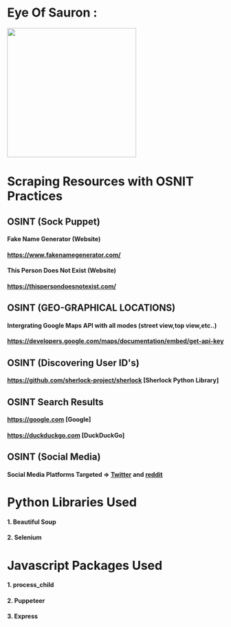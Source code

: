 
# Eye Of Sauron :

<img src="https://i.gifer.com/origin/e9/e9cd81c935d85d2b984b3cd3cae1a5c8.gif" style="height: 300px;"/>

# Scraping Resources with OSNIT Practices

## OSINT (Sock Puppet)
#### Fake Name Generator (Website) 
#### https://www.fakenamegenerator.com/

#### This Person Does Not Exist (Website)
#### https://thispersondoesnotexist.com/

## OSINT (GEO-GRAPHICAL LOCATIONS)
#### Intergrating Google Maps API with all modes (street view,top view,etc..)
#### https://developers.google.com/maps/documentation/embed/get-api-key

## OSINT (Discovering User ID's)

#### https://github.com/sherlock-project/sherlock [Sherlock Python Library]

## OSINT Search Results
#### https://google.com [Google]
#### https://duckduckgo.com [DuckDuckGo]

## OSINT (Social Media)

#### Social Media Platforms Targeted => [Twitter](https://twitter.com) and [reddit](https://reddit.com)

# Python Libraries Used

#### 1. Beautiful Soup
#### 2. Selenium


# Javascript Packages Used

#### 1. process_child
#### 2. Puppeteer
#### 3. Express


